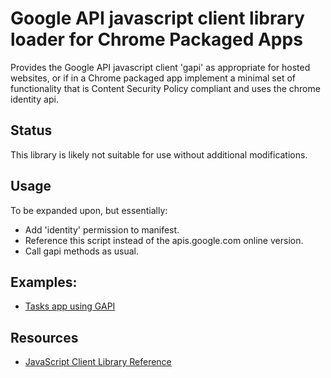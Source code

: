 # Google API javascript client library loader for Chrome Packaged Apps

Provides the Google API javascript client 'gapi' as
appropriate for hosted websites, or if in a Chrome packaged
app implement a minimal set of functionality that is Content
Security Policy compliant and uses the chrome identity api.

## Status

This library is likely not suitable for use without additional modifications.

## Usage

To be expanded upon, but essentially:
- Add 'identity' permission to manifest.
- Reference this script instead of the apis.google.com online version.
- Call gapi methods as usual.

## Examples:

* [Tasks app using GAPI](https://github.com/GoogleChrome/chrome-app-samples/tree/master/tasks)

## Resources

* [JavaScript Client Library Reference](https://developers.google.com/api-client-library/javascript/reference/referencedocs)

